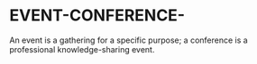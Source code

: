 # EVENT-CONFERENCE-
An event is a gathering for a specific purpose; a conference is a professional knowledge-sharing event.
